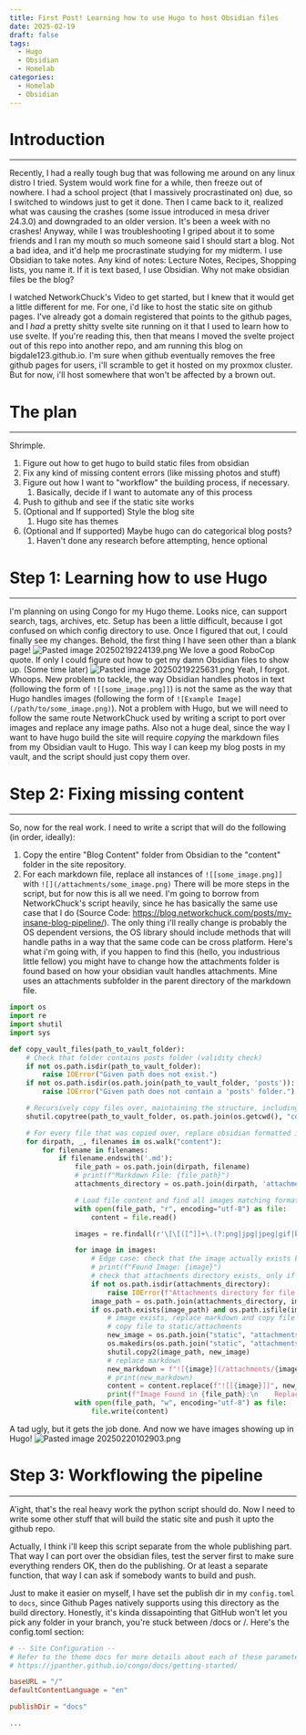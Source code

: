 ```yaml
---
title: First Post! Learning how to use Hugo to host Obsidian files
date: 2025-02-19
draft: false
tags:
  - Hugo
  - Obsidian
  - Homelab
categories:
  - Homelab
  - Obsidian
---
```

# Introduction
***
Recently, I had a really tough bug that was following me around on any linux distro I tried. System would work fine for a while, then freeze out of nowhere. I had a school project (that I massively procrastinated on) due, so I switched to windows just to get it done. Then I came back to it, realized what was causing the crashes (some issue introduced in mesa driver 24.3.0) and downgraded to an older version. It's been a week with no crashes!
Anyway, while I was troubleshooting I griped about it to some friends and I ran my mouth so much someone said I should start a blog. Not a bad idea, and it'd help me procrastinate studying for my midterm. I use Obsidian to take notes. Any kind of notes: Lecture Notes, Recipes, Shopping lists, you name it. If it is text based, I use Obsidian. Why not make obsidian files be the blog?

I watched NetworkChuck's Video to get started, but I knew that it would get a little different for me. For one, i'd like to host the static site on github pages. I've already got a domain registered that points to the github pages, and I *had* a pretty shitty svelte site running on it that I used to learn how to use svelte. If you're reading this, then that means I moved the svelte project out of this repo into another repo, and am running this blog on bigdale123.github.io. I'm sure when github eventually removes the free github pages for users, i'll scramble to get it hosted on my proxmox cluster. But for now, i'll host somewhere that won't be affected by a brown out.

# The plan
***
Shrimple.
1. Figure out how to get hugo to build static files from obsidian
2. Fix any kind of missing content errors (like missing photos and stuff)
3. Figure out how I want to "workflow" the building process, if necessary.
	1. Basically, decide if I want to automate any of this process
4. Push to github and see if the static site works
5. (Optional and If supported) Style the blog site
	1. Hugo site has themes
6. (Optional and If supported) Maybe hugo can do categorical blog posts?
	1. Haven't done any research before attempting, hence optional

# Step 1: Learning how to use Hugo
***
I'm planning on using Congo for my Hugo theme. Looks nice, can support search, tags, archives, etc. Setup has been a little difficult, because I got confused on which config directory to use. Once I figured that out, I could finally see my changes. Behold, the first thing I have seen other than a blank page!
![Pasted image 20250219224139.png](/attachments/Pasted%20image%2020250219224139.png)
We love a good RoboCop quote. If only I could figure out how to get my damn Obsidian files to show up.
(Some time later)
![Pasted image 20250219225631.png](/attachments/Pasted%20image%2020250219225631.png)
Yeah, I forgot. Whoops. 
New problem to tackle, the way Obsidian handles photos in text (following the form of `![[some_image.png]]`) is not the same as the way that Hugo handles images (following the form of `![Example Image](/path/to/some_image.png)`). Not a problem with Hugo, but we will need to follow the same route NetworkChuck used by writing a script to port over images and replace any image paths. Also not a huge deal, since the way I want to have hugo build the site will require *copying* the markdown files from my Obsidian vault to Hugo. This way I can keep my blog posts in my vault, and the script should just copy them over.

# Step 2: Fixing missing content
***
So, now for the real work. I need to write a script that will do the following (in order, ideally):
1. Copy the entire "Blog Content" folder from Obsidian to the "content" folder in the site repository.
2. For each markdown file, replace all instances of `![[some_image.png]]` with `![](/attachments/some_image.png)`
There will be more steps in the script, but for now this is all we need. I'm going to borrow from NetworkChuck's script heavily, since he has basically the same use case that I do (Source Code: https://blog.networkchuck.com/posts/my-insane-blog-pipeline/). The only thing i'll really change is probably the OS dependent versions, the OS library should include methods that will handle paths in a way that the same code can be cross platform. Here's what i'm going with, if you happen to find this (hello, you industrious little fellow) you might have to change how the attachments folder is found based on how your obsidian vault handles attachments. Mine uses an attachments subfolder in the parent directory of the markdown file.
```python
import os
import re
import shutil
import sys

def copy_vault_files(path_to_vault_folder):
    # Check that folder contains posts folder (validity check)
    if not os.path.isdir(path_to_vault_folder):
        raise IOError("Given path does not exist.")
    if not os.path.isdir(os.path.join(path_to_vault_folder, 'posts')):
        raise IOError("Given path does not contain a 'posts' folder.")

    # Recursively copy files over, maintaining the structure, including attachments
    shutil.copytree(path_to_vault_folder, os.path.join(os.getcwd(), "content"), dirs_exist_ok=True)

    # For every file that was copied over, replace obsidian formatted images with appropriate hugo image format
    for dirpath, _, filenames in os.walk("content"):
        for filename in filenames:
            if filename.endswith('.md'):
                file_path = os.path.join(dirpath, filename)
                # print(f"Markdown File: {file_path}")
                attachments_directory = os.path.join(dirpath, 'attachments')

                # Load file content and find all images matching format ![[]]
                with open(file_path, "r", encoding="utf-8") as file:
                    content = file.read()

                images = re.findall(r'\[\[([^]]+\.(?:png|jpg|jpeg|gif|bmp|svg|webp))\]\]', content)

                for image in images:
                    # Edge case: check that the image actually exists before replacing the markdown
                    # print(f"Found Image: {image}")
                    # check that attachments directory exists, only if file contains images
                    if not os.path.isdir(attachments_directory):
                        raise IOError(f"Attachments directory for file {file_path} does not exist")
                    image_path = os.path.join(attachments_directory, image)
                    if os.path.exists(image_path) and os.path.isfile(image_path):
                        # image exists, replace markdown and copy file to static/attachments
                        # copy file to static/attachments
                        new_image = os.path.join("static", "attachments", image)
                        os.makedirs(os.path.join("static", "attachments"), exist_ok=True)
                        shutil.copy2(image_path, new_image)
                        # replace markdown
                        new_markdown = f"![{image}](/attachments/{image.replace(' ', '%20')})"
                        # print(new_markdown)
                        content = content.replace(f"![[{image}]]", new_markdown)
                        print(f"Image Found in {file_path}:\n    Replacing ![[{image}]] with {new_markdown}")
                with open(file_path, "w", encoding="utf-8") as file:
                    file.write(content)
```
A tad ugly, but it gets the job done. And now we have images showing up in Hugo!
![Pasted image 20250220102903.png](/attachments/Pasted%20image%2020250220102903.png)

# Step 3: Workflowing the pipeline
***
A'ight, that's the real heavy work the python script should do. Now I need to write some other stuff that will build the static site and push it upto the github repo.

Actually, I think i'll keep this script separate from the whole publishing part. That way I can port over the obsidian files, test the server first to make sure everything renders OK, then do the publishing. Or at least a separate function, that way I can ask if somebody wants to build and push.

Just to make it easier on myself, I have set the publish dir in my `config.toml` to `docs`, since Github Pages natively supports using this directory as the build directory. Honestly, it's kinda dissapointing that GitHub won't let you pick any folder in your branch, you're stuck between /docs or /. Here's the config.toml section:
```toml
# -- Site Configuration --
# Refer to the theme docs for more details about each of these parameters.
# https://jpanther.github.io/congo/docs/getting-started/

baseURL = "/"
defaultContentLanguage = "en"

publishDir = "docs"

...
```





